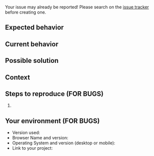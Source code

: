 Your issue may already be reported! Please search on the
[issue tracker][issue-tracker] before creating one.

## Expected behavior

<!--- If you're describing a bug, tell us what should happen -->

<!--- If you're suggesting a change/improvement, tell us how it should work -->

## Current behavior

<!--- If describing a bug, tell us what happens instead of the expected
behavior -->

<!--- If suggesting a change/improvement, explain the difference from current
behavior -->

## Possible solution

<!--- Not obligatory, but suggest a fix/reason for the bug, -->

<!--- or ideas how to implement the addition or change -->

## Context

<!--- How has this issue affected you? What are you trying to accomplish? -->

<!--- Providing context helps us come up with a solution that is most useful in
the real world -->

## Steps to reproduce (FOR BUGS)

<!--- Provide a link to a live example, or an unambiguous set of steps to -->

<!--- reproduce this bug. Include code to reproduce, if relevant -->

1.

## Your environment (FOR BUGS)

<!--- Include as many relevant details about the environment you experienced the
bug in -->

- Version used:
- Browser Name and version:
- Operating System and version (desktop or mobile):
- Link to your project:

[issue-tracker]: https://github.com/elixir-cloud-aai/Cloud-Storage-Handler/issues
